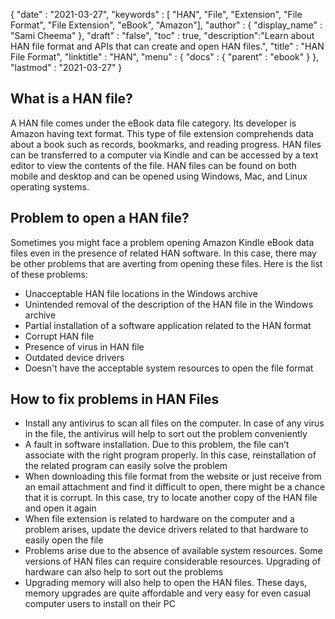 {
  "date" : "2021-03-27",
  "keywords" : [ "HAN", "File", "Extension", "File Format", "File Extension", "eBook", "Amazon"],
  "author" : {
    "display_name" : "Sami Cheema"
  },
  "draft" : "false",
  "toc" : true,
  "description":"Learn about HAN file format and APIs that can create and open HAN files.",
  "title" : "HAN File Format",
  "linktitle" : "HAN",
  "menu" : {
    "docs" : {
      "parent" : "ebook"
    }
  },
  "lastmod" : "2021-03-27"
}

## What is a HAN file? ##

A HAN file comes under the eBook data file category. Its developer is Amazon having text format. This type of file extension comprehends data about a book such as records, bookmarks, and reading progress. HAN files can be transferred to a computer via Kindle and can be accessed by a text editor to view the contents of the file. HAN files can be found on both mobile and desktop and can be opened using Windows, Mac, and Linux operating systems.

## Problem to open a HAN file? ##

Sometimes you might face a problem opening Amazon Kindle eBook data files even in the presence of related HAN software. In this case, there may be other problems that are averting from opening these files. Here is the list of these problems:

 *	Unacceptable HAN file locations in the Windows archive
 *	Unintended removal of the description of the HAN file in the Windows archive
 *	Partial installation of a software application related to the HAN format
 *	Corrupt HAN file 
 *	Presence of virus in HAN file
 *	Outdated device drivers 
 *	Doesn't have the acceptable system resources to open the file format
 
## How to fix problems in HAN Files ##

 *	Install any antivirus to scan all files on the computer. In case of any virus in the file, the antivirus will help to sort out the problem conveniently
 *	A fault in software installation. Due to this problem, the file can’t associate with the right program properly. In this case, reinstallation of the related program can easily solve the problem
 *	When downloading this file format from the website or just receive from an email attachment and find it difficult to open, there might be a chance that it is corrupt. In this case, try to locate another copy of the HAN file and open it again
 *	When file extension is related to hardware on the computer and a problem arises, update the device drivers related to that hardware to easily open the file
 *	Problems arise due to the absence of available system resources. Some versions of HAN files can require considerable resources. Upgrading of hardware can also help to sort out the problems
 *	Upgrading memory will also help to open the HAN files. These days, memory upgrades are quite affordable and very easy for even casual computer users to install on their PC
